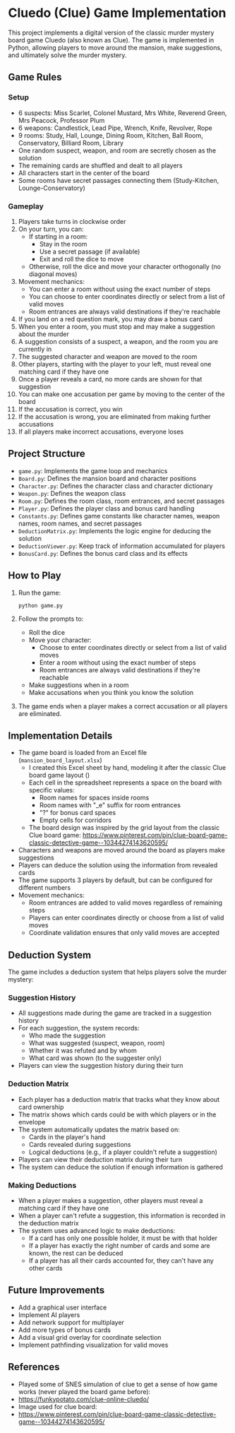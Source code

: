 # Cluedo (Clue) Game Implementation

This project implements a digital version of the classic murder mystery board game Cluedo (also known as Clue). The game is implemented in Python, allowing players to move around the mansion, make suggestions, and ultimately solve the murder mystery.

## Game Rules

### Setup
- 6 suspects: Miss Scarlet, Colonel Mustard, Mrs White, Reverend Green, Mrs Peacock, Professor Plum
- 6 weapons: Candlestick, Lead Pipe, Wrench, Knife, Revolver, Rope
- 9 rooms: Study, Hall, Lounge, Dining Room, Kitchen, Ball Room, Conservatory, Billiard Room, Library
- One random suspect, weapon, and room are secretly chosen as the solution
- The remaining cards are shuffled and dealt to all players
- All characters start in the center of the board
- Some rooms have secret passages connecting them (Study-Kitchen, Lounge-Conservatory)

### Gameplay
1. Players take turns in clockwise order
2. On your turn, you can:
   - If starting in a room:
     - Stay in the room
     - Use a secret passage (if available)
     - Exit and roll the dice to move
   - Otherwise, roll the dice and move your character orthogonally (no diagonal moves)
3. Movement mechanics:
   - You can enter a room without using the exact number of steps
   - You can choose to enter coordinates directly or select from a list of valid moves
   - Room entrances are always valid destinations if they're reachable
4. If you land on a red question mark, you may draw a bonus card
5. When you enter a room, you must stop and may make a suggestion about the murder
6. A suggestion consists of a suspect, a weapon, and the room you are currently in
7. The suggested character and weapon are moved to the room
8. Other players, starting with the player to your left, must reveal one matching card if they have one
9. Once a player reveals a card, no more cards are shown for that suggestion
10. You can make one accusation per game by moving to the center of the board
11. If the accusation is correct, you win
12. If the accusation is wrong, you are eliminated from making further accusations
13. If all players make incorrect accusations, everyone loses

## Project Structure

- `game.py`: Implements the game loop and mechanics
- `Board.py`: Defines the mansion board and character positions
- `Character.py`: Defines the character class and character dictionary
- `Weapon.py`: Defines the weapon class
- `Room.py`: Defines the room class, room entrances, and secret passages
- `Player.py`: Defines the player class and bonus card handling
- `Constants.py`: Defines game constants like character names, weapon names, room names, and secret passages
- `DeductionMatrix.py`: Implements the logic engine for deducing the solution
- `DeductionViewer.py`: Keep track of information accumulated for players
- `BonusCard.py`: Defines the bonus card class and its effects

## How to Play

1. Run the game:
   ```
   python game.py
   ```

2. Follow the prompts to:
   - Roll the dice
   - Move your character:
     - Choose to enter coordinates directly or select from a list of valid moves
     - Enter a room without using the exact number of steps
     - Room entrances are always valid destinations if they're reachable
   - Make suggestions when in a room
   - Make accusations when you think you know the solution

3. The game ends when a player makes a correct accusation or all players are eliminated.

## Implementation Details

- The game board is loaded from an Excel file (`mansion_board_layout.xlsx`)
  - I created this Excel sheet by hand, modeling it after the classic Clue board game layout ()
  - Each cell in the spreadsheet represents a space on the board with specific values:
    - Room names for spaces inside rooms
    - Room names with "_e" suffix for room entrances
    - "?" for bonus card spaces
    - Empty cells for corridors
  - The board design was inspired by the grid layout from the classic Clue board game: https://www.pinterest.com/pin/clue-board-game-classic-detective-game--10344274143620595/
- Characters and weapons are moved around the board as players make suggestions
- Players can deduce the solution using the information from revealed cards
- The game supports 3 players by default, but can be configured for different numbers
- Movement mechanics:
  - Room entrances are added to valid moves regardless of remaining steps
  - Players can enter coordinates directly or choose from a list of valid moves
  - Coordinate validation ensures that only valid moves are accepted

## Deduction System

The game includes a deduction system that helps players solve the murder mystery:

### Suggestion History

- All suggestions made during the game are tracked in a suggestion history
- For each suggestion, the system records:
  - Who made the suggestion
  - What was suggested (suspect, weapon, room)
  - Whether it was refuted and by whom
  - What card was shown (to the suggester only)
- Players can view the suggestion history during their turn

### Deduction Matrix

- Each player has a deduction matrix that tracks what they know about card ownership
- The matrix shows which cards could be with which players or in the envelope
- The system automatically updates the matrix based on:
  - Cards in the player's hand
  - Cards revealed during suggestions
  - Logical deductions (e.g., if a player couldn't refute a suggestion)
- Players can view their deduction matrix during their turn
- The system can deduce the solution if enough information is gathered

### Making Deductions

- When a player makes a suggestion, other players must reveal a matching card if they have one
- When a player can't refute a suggestion, this information is recorded in the deduction matrix
- The system uses advanced logic to make deductions:
  - If a card has only one possible holder, it must be with that holder
  - If a player has exactly the right number of cards and some are known, the rest can be deduced
  - If a player has all their cards accounted for, they can't have any other cards

## Future Improvements

- Add a graphical user interface
- Implement AI players
- Add network support for multiplayer
- Add more types of bonus cards
- Add a visual grid overlay for coordinate selection
- Implement pathfinding visualization for valid moves

## References
- Played some of SNES simulation of clue to get a sense of how game works (never played the board game before):
- https://funkypotato.com/clue-online-cluedo/
- Image used for clue board:
- https://www.pinterest.com/pin/clue-board-game-classic-detective-game--10344274143620595/
